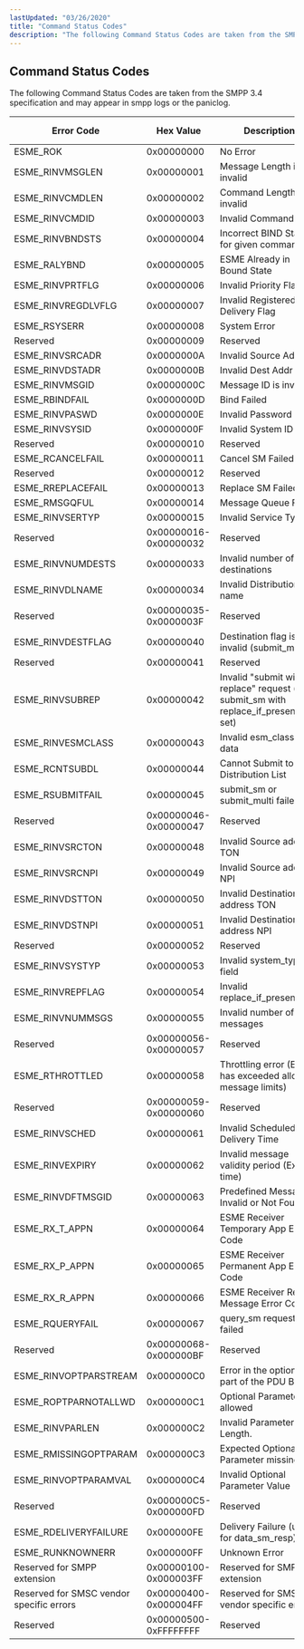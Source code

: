 ```yaml
---
lastUpdated: "03/26/2020"
title: "Command Status Codes"
description: "The following Command Status Codes are taken from the SMPP 3 4 specification and may appear in smpp logs or the paniclog Table B 1 Command status codes Error Code Hex Value Description Failure Type ESME ROK 0 x 00000000 No Error NA ESME RINVMSGLEN 0 x 00000001 Message Length..."
---
```


## <a name="status_codes"></a> Command Status Codes

The following Command Status Codes are taken from the SMPP 3.4 specification and may appear in smpp logs or the paniclog.

<a name="table_status_codes"></a> 


| Error Code | Hex Value | Description | Failure Type |
| --- | --- | --- | --- |
| ESME_ROK | 0x00000000 | No Error | NA |
| ESME_RINVMSGLEN | 0x00000001 | Message Length is invalid | Permanent |
| ESME_RINVCMDLEN | 0x00000002 | Command Length is invalid | Permanent |
| ESME_RINVCMDID | 0x00000003 | Invalid Command ID | Permanent |
| ESME_RINVBNDSTS | 0x00000004 | Incorrect BIND Status for given command | Permanent |
| ESME_RALYBND | 0x00000005 | ESME Already in Bound State | Permanent |
| ESME_RINVPRTFLG | 0x00000006 | Invalid Priority Flag | Permanent |
| ESME_RINVREGDLVFLG | 0x00000007 | Invalid Registered Delivery Flag | Permanent |
| ESME_RSYSERR | 0x00000008 | System Error | Temporary |
| Reserved | 0x00000009 | Reserved | Permanent |
| ESME_RINVSRCADR | 0x0000000A | Invalid Source Address | Permanent |
| ESME_RINVDSTADR | 0x0000000B | Invalid Dest Addr | Permanent |
| ESME_RINVMSGID | 0x0000000C | Message ID is invalid | Permanent |
| ESME_RBINDFAIL | 0x0000000D | Bind Failed | Permanent |
| ESME_RINVPASWD | 0x0000000E | Invalid Password | Permanent |
| ESME_RINVSYSID | 0x0000000F | Invalid System ID | Permanent |
| Reserved | 0x00000010 | Reserved | Permanent |
| ESME_RCANCELFAIL | 0x00000011 | Cancel SM Failed | Permanent |
| Reserved | 0x00000012 | Reserved | Permanent |
| ESME_RREPLACEFAIL | 0x00000013 | Replace SM Failed | Permanent |
| ESME_RMSGQFUL | 0x00000014 | Message Queue Full | Temporary |
| ESME_RINVSERTYP | 0x00000015 | Invalid Service Type | Permanent |
| Reserved | 0x00000016-0x00000032 | Reserved | Permanent |
| ESME_RINVNUMDESTS | 0x00000033 | Invalid number of destinations | Permanent |
| ESME_RINVDLNAME | 0x00000034 | Invalid Distribution List name | Permanent |
| Reserved | 0x00000035-0x0000003F | Reserved | Permanent |
| ESME_RINVDESTFLAG | 0x00000040 | Destination flag is invalid (submit_multi) | Permanent |
| Reserved | 0x00000041 | Reserved | Permanent |
| ESME_RINVSUBREP | 0x00000042 | Invalid "submit with replace" request (i.e. submit_sm with replace_if_present_flag set) | Permanent |
| ESME_RINVESMCLASS | 0x00000043 | Invalid esm_class field data | Permanent |
| ESME_RCNTSUBDL | 0x00000044 | Cannot Submit to Distribution List | Permanent |
| ESME_RSUBMITFAIL | 0x00000045 | submit_sm or submit_multi failed | Temporary |
| Reserved | 0x00000046-0x00000047 | Reserved | Permanent |
| ESME_RINVSRCTON | 0x00000048 | Invalid Source address TON | Permanent |
| ESME_RINVSRCNPI | 0x00000049 | Invalid Source address NPI | Permanent |
| ESME_RINVDSTTON | 0x00000050 | Invalid Destination address TON | Permanent |
| ESME_RINVDSTNPI | 0x00000051 | Invalid Destination address NPI | Permanent |
| Reserved | 0x00000052 | Reserved | Permanent |
| ESME_RINVSYSTYP | 0x00000053 | Invalid system_type field | Permanent |
| ESME_RINVREPFLAG | 0x00000054 | Invalid replace_if_present flag | Permanent |
| ESME_RINVNUMMSGS | 0x00000055 | Invalid number of messages | Permanent |
| Reserved | 0x00000056-0x00000057 | Reserved | Permanent |
| ESME_RTHROTTLED | 0x00000058 | Throttling error (ESME has exceeded allowed message limits) | Temporary |
| Reserved | 0x00000059-0x00000060 | Reserved | Permanent |
| ESME_RINVSCHED | 0x00000061 | Invalid Scheduled Delivery Time | Permanent |
| ESME_RINVEXPIRY | 0x00000062 | Invalid message validity period (Expiry time) | Permanent |
| ESME_RINVDFTMSGID | 0x00000063 | Predefined Message Invalid or Not Found | Permanent |
| ESME_RX_T_APPN | 0x00000064 | ESME Receiver Temporary App Error Code | Temporary |
| ESME_RX_P_APPN | 0x00000065 | ESME Receiver Permanent App Error Code | Permanent |
| ESME_RX_R_APPN | 0x00000066 | ESME Receiver Reject Message Error Code | Permanent |
| ESME_RQUERYFAIL | 0x00000067 | query_sm request failed | Permanent |
| Reserved | 0x00000068-0x000000BF | Reserved | Permanent |
| ESME_RINVOPTPARSTREAM | 0x000000C0 | Error in the optional part of the PDU Body. | Permanent |
| ESME_ROPTPARNOTALLWD | 0x000000C1 | Optional Parameter not allowed | Permanent |
| ESME_RINVPARLEN | 0x000000C2 | Invalid Parameter Length. | Permanent |
| ESME_RMISSINGOPTPARAM | 0x000000C3 | Expected Optional Parameter missing | Permanent |
| ESME_RINVOPTPARAMVAL | 0x000000C4 | Invalid Optional Parameter Value | Permanent |
| Reserved | 0x000000C5-0x000000FD | Reserved | Permanent |
| ESME_RDELIVERYFAILURE | 0x000000FE | Delivery Failure (used for data_sm_resp) | Permanent |
| ESME_RUNKNOWNERR | 0x000000FF | Unknown Error | Permanent |
| Reserved for SMPP extension | 0x00000100-0x000003FF | Reserved for SMPP extension | Permanent |
| Reserved for SMSC vendor specific errors | 0x00000400-0x000004FF | Reserved for SMSC vendor specific errors | Permanent |
| Reserved | 0x00000500-0xFFFFFFFF | Reserved | Permanent |